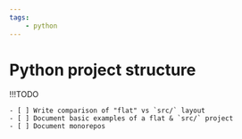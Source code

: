 ```yaml
---
tags:
    - python
---
```


# Python project structure

!!!TODO

    - [ ] Write comparison of "flat" vs `src/` layout
    - [ ] Document basic examples of a flat & `src/` project
    - [ ] Document monorepos

